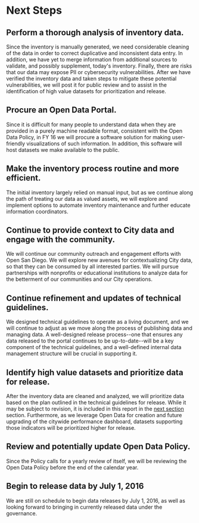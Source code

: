 # Next Steps

## Perform a thorough analysis of inventory data.
Since the inventory is manually generated, we need considerable cleaning of the data in order to correct duplicative and inconsistent data entry.  In addition, we have yet to merge information from additional sources to validate, and possibly supplement, today's inventory. Finally, there are risks that our data may expose PII or cybersecurity vulnerabilities. After we have verified the inventory data and taken steps to mitigate these potential vulnerabilities, we will post it for public review and to assist in the identification of high value datasets for prioritization and release.

## Procure an Open Data Portal.
Since it is difficult for many people to understand data when they are provided in a purely machine readable format, consistent with the Open Data Policy, in FY 16 we will procure a software solution for making user-friendly visualizations of such information.  In addition, this software will host datasets we make available to the public.

## Make the inventory process routine and more efficient.
The initial inventory largely relied on manual input, but as we continue along the path of treating our data as valued assets, we will explore and implement options to automate inventory maintenance and further educate information coordinators.

## Continue to provide context to City data and engage with the community.
We will continue our community outreach and engagement efforts with Open San Diego. We will explore new avenues for contextualizing City data, so that they can be consumed by all interested parties.   We will pursue partnerships with nonprofits or educational institutions to analyze data for the betterment of our communities and our City operations.

## Continue refinement and updates of technical guidelines.
We designed technical guidelines to operate as a living document, and we will continue to adjust as we move along the process of publishing data and managing data.  A well-designed release process--one that ensures any data released to the portal continues to be up-to-date--will be a key component of the technical guidelines, and a well-defined internal data management structure will be crucial in supporting it.

## Identify high value datasets and prioritize data for release.
After the inventory data are cleaned and analyzed, we will prioritize data based on the plan outlined in the technical guidelines for release. While it may be subject to revision, it is included in this report in the [next section](../attachments/prioritization.md) section.  Furthermore, as we leverage Open Data for creation and future upgrading of the citywide performance dashboard, datasets supporting those indicators will be prioritized higher for release.


## Review and potentially update Open Data Policy.
Since the Policy calls for a yearly review of itself, we will be reviewing the Open Data Policy before the end of the calendar year.

## Begin to release data by July 1, 2016
We are still on schedule to begin data releases by July 1, 2016, as well as looking forward to bringing in currently released data under the governance.





